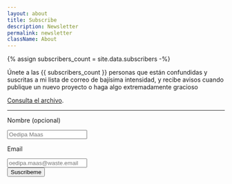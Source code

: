 ```yaml
---
layout: about
title: Subscribe
description: Newsletter
permalink: newsletter
className: About
---
```


{% assign subscribers_count = site.data.subscribers -%}

Únete a las {{ subscribers_count }} personas que están confundidas y suscritas a mi lista de correo de bajísima intensidad, y recibe avisos cuando publique un nuevo proyecto o haga algo extremadamente gracioso

[Consulta el archivo](/tags/newsletter).

<hr />

<div class="Contact">
<form class="Form is-visible" method="post" action="https://mailer.javier.computer/subscription/form">
<input type="hidden" name="nonce" />
<input type="hidden" name="l" value="10546b54-985f-41ab-836c-eac7e11477ef"/>

<label class="Label" for="name">Nombre <span class="is-optional">(opcional)</span></label>

<div class="Input__field">
<input class="Input" type="text" name="name" placeholder="Oedipa Maas" />
</div>

<label class="Label" for="email">Email</label>

<div class="Input__field">
<input class="Input" type="email" name="email" placeholder="oedipa.maas@waste.email" required />
</div>

<div class="Input__captcha">
    <div class="h-captcha" data-sitekey="187a1b9c-4094-4270-b22e-24d4dede90ee"></div>
    <script src="https://js.hcaptcha.com/1/api.js" async defer></script>
 </div>

<div class="Form__actions"><input class="Button" type="submit" value="Suscríbeme" /></div>
</form>
</div>

